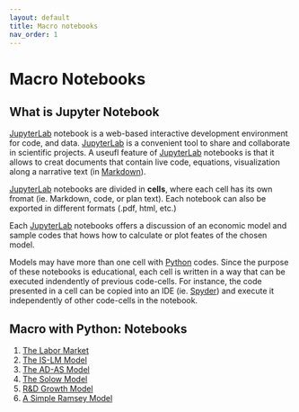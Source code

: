 ```yaml
---
layout: default
title: Macro notebooks
nav_order: 1
---
```


# Macro Notebooks

## What is Jupyter Notebook
[JupyterLab](https://jupyter.org/) notebook is a web-based interactive development environment for code, and data. [JupyterLab](https://jupyter.org/) is a convenient tool to share and collaborate in scientific projects. A useufl feature of [JupyterLab](https://jupyter.org/) notebooks is that it allows to creat documents that contain live code, equations, visualization along a narrative text (in [Markdown](https://daringfireball.net/projects/markdown/)).

[JupyterLab](https://jupyter.org/) notebooks are divided in **cells**, where each cell has its own fromat (ie. Markdown, code, or plan text). Each notebook can also be exported in different formats (.pdf, html, etc.)

Each [JupyterLab](https://jupyter.org/) notebooks offers a discussion of an economic model and sample codes that hows how to calculate or plot feates of the chosen model. 

Models may have more than one cell with [Python](https://www.python.org/) codes. Since the purpose of these notebooks is educational, each cell is written in a way that can be executed indendently of previous code-cells. For instance, the code presented in a cell can be copied into an IDE (ie. [Spyder](https://www.spyder-ide.org/)) and execute it independently of other code-cells in the notebook.

## Macro with Python: Notebooks

1. [The Labor Market][1]
2. [The IS-LM Model][2]
3. [The AD-AS Model][3]
4. [The Solow Model][4]
5. [R&D Growth Model][5]
6. [A Simple Ramsey Model][6]

<!-- LINKS TO JUPYTER NOTEBOOKS -->
[1]: <https://nbviewer.jupyter.org/github/ncachanosky/Macroeconomics-with-Python/blob/master/Jupyter%20Notebooks/Labor%20Market.ipynb>

[2]: <https://nbviewer.jupyter.org/github/ncachanosky/Macroeconomics-with-Python/blob/master/Jupyter%20Notebooks/IS-LM%20Model.ipynb>

[3]: <https://nbviewer.jupyter.org/github/ncachanosky/Macroeconomics-with-Python/blob/master/Jupyter%20Notebooks/AD-AS%20Model.ipynb>

[4]: <https://nbviewer.jupyter.org/github/ncachanosky/Macroeconomics-with-Python/blob/master/Jupyter%20Notebooks/Solow%20Model.ipynb>

[5]: <https://www.ncachanosky.com/uploads/7/4/7/8/7478847/r_d_growth_model.html>

[6]: <https://nbviewer.jupyter.org/github/ncachanosky/Macroeconomics-with-Python/blob/master/Jupyter%20Notebooks/A%20Simple%20Ramsey%20Model.ipynb>